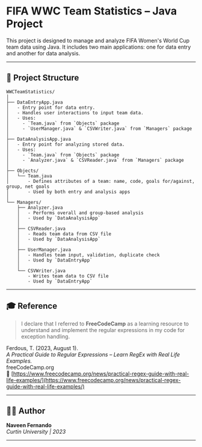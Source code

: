 # FIFA WWC Team Statistics – Java Project

This project is designed to manage and analyze FIFA Women's World Cup team data using Java. It includes two main applications: one for data entry and another for data analysis.

---

## 📁 Project Structure

```
WWCTeamStatistics/
│
├── DataEntryApp.java
│   - Entry point for data entry.
│   - Handles user interactions to input team data.
│   - Uses:
│     - `Team.java` from `Objects` package
│     - `UserManager.java` & `CSVWriter.java` from `Managers` package
│
├── DataAnalysisApp.java
│   - Entry point for analyzing stored data.
│   - Uses:
│     - `Team.java` from `Objects` package
│     - `Analyzer.java` & `CSVReader.java` from `Managers` package
│
├── Objects/
│   └── Team.java
│       - Defines attributes of a team: name, code, goals for/against, group, net goals
│       - Used by both entry and analysis apps
│
└── Managers/
    ├── Analyzer.java
    │   - Performs overall and group-based analysis
    │   - Used by `DataAnalysisApp`
    │
    ├── CSVReader.java
    │   - Reads team data from CSV file
    │   - Used by `DataAnalysisApp`
    │
    ├── UserManager.java
    │   - Handles team input, validation, duplicate check
    │   - Used by `DataEntryApp`
    │
    └── CSVWriter.java
        - Writes team data to CSV file
        - Used by `DataEntryApp`
```

---

## 🎓 Reference

> I declare that I referred to **FreeCodeCamp** as a learning resource to understand and implement the regular expressions in my code for exception handling.

Ferdous, T. (2023, August 1).  
*A Practical Guide to Regular Expressions – Learn RegEx with Real Life Examples.*  
freeCodeCamp.org  
🔗 [https://www.freecodecamp.org/news/practical-regex-guide-with-real-life-examples/](https://www.freecodecamp.org/news/practical-regex-guide-with-real-life-examples/)

---

## 👨‍💻 Author

**Naveen Fernando**  
*Curtin University | 2023*

---

